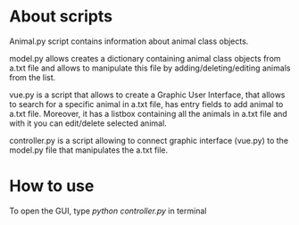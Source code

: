 # About scripts

Animal.py script contains information about animal class objects. 

model.py allows creates a dictionary containing animal class objects from a.txt file and allows to manipulate this file by adding/deleting/editing animals from the list. 

vue.py is a script that allows to create a Graphic User Interface, that allows to search for a specific animal in a.txt file, has entry fields to add animal to a.txt file. Moreover, it has a listbox containing all the animals in a.txt file and with it you can edit/delete selected animal. 

controller.py is a script allowing to connect graphic interface (vue.py) to the model.py file that manipulates the a.txt file.

# How to use

To open the GUI, type *python controller.py* in terminal